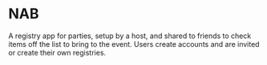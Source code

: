 # NAB
A registry app for parties, setup by a host, and shared to friends to check items off the list to bring to the event. Users create accounts and are invited or create their own registries. 
